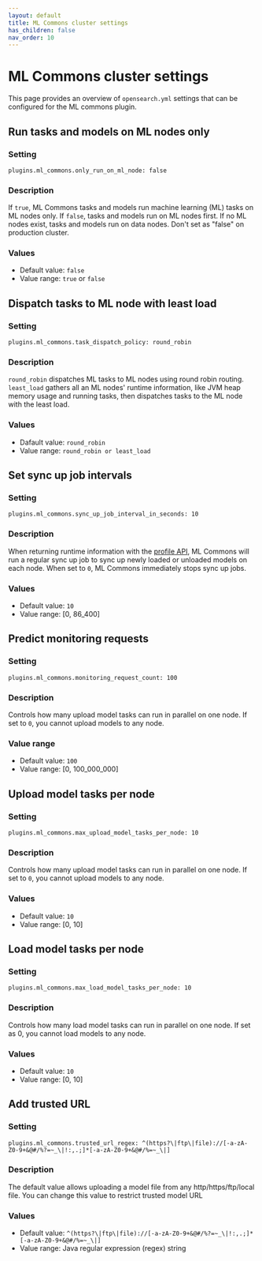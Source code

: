 ```yaml
---
layout: default
title: ML Commons cluster settings
has_children: false
nav_order: 10
---
```


# ML Commons cluster settings

This page provides an overview of `opensearch.yml` settings that can be configured for the ML commons plugin.


## Run tasks and models on ML nodes only

### Setting

```
plugins.ml_commons.only_run_on_ml_node: false
```

### Description

If `true`, ML Commons tasks and models run machine learning (ML) tasks on ML nodes only. If `false`, tasks and models run on ML nodes first. If no ML nodes exist, tasks and models run on data nodes. Don't set as "false" on production cluster. 

### Values

- Default value: `false`
- Value range: `true` or `false`

## Dispatch tasks to ML node with least load

### Setting

```
plugins.ml_commons.task_dispatch_policy: round_robin
```

### Description

`round_robin` dispatches ML tasks to ML nodes using round robin routing. `least_load` gathers all an ML nodes' runtime information, like JVM heap memory usage and running tasks, then dispatches tasks to the ML node with the least load. 

### Values

- Dafault value: `round_robin`
- Value range: `round_robin or least_load`


## Set sync up job intervals 

### Setting

```
plugins.ml_commons.sync_up_job_interval_in_seconds: 10
```

### Description

When returning runtime information with the [profile API]({{site.url}}{{site.baseurl}}/ml-commons-plugin/api#profile), ML Commons will run a regular sync up job to sync up newly loaded or unloaded models on each node. When set to `0`, ML Commons immediately stops sync up jobs.

### Values

- Default value: `10`
- Value range: [0, 86_400]

## Predict monitoring requests

### Setting

```
plugins.ml_commons.monitoring_request_count: 100
```

### Description

Controls how many upload model tasks can run in parallel on one node. If set to `0`, you cannot upload models to any node.

### Value range

- Default value: `100`
- Value range: [0, 100_000_000]

## Upload model tasks per node

### Setting

```
plugins.ml_commons.max_upload_model_tasks_per_node: 10
```

### Description

Controls how many upload model tasks can run in parallel on one node. If set to `0`, you cannot upload models to any node.

### Values 

- Default value: `10`
- Value range: [0, 10]


## Load model tasks per node

### Setting

```
plugins.ml_commons.max_load_model_tasks_per_node: 10
```

### Description

Controls how many load model tasks can run in parallel on one node. If set as 0, you cannot load models to any node.

### Values 

- Default value: `10`
- Value range: [0, 10]

## Add trusted URL

### Setting

```
plugins.ml_commons.trusted_url_regex: ^(https?\|ftp\|file)://[-a-zA-Z0-9+&@#/%?=~_\|!:,.;]*[-a-zA-Z0-9+&@#/%=~_\|]
```

### Description

The default value allows uploading a model file from any http/https/ftp/local file. You can change this value to restrict trusted model URL

### Values

- Default value: `^(https?\|ftp\|file)://[-a-zA-Z0-9+&@#/%?=~_\|!:,.;]*[-a-zA-Z0-9+&@#/%=~_\|]`
- Value range: Java regular expression (regex) string